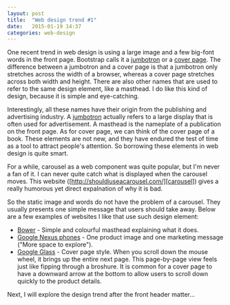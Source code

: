 ```yaml
---
layout: post
title:  "Web design trend #1"
date:   2015-01-19 14:37
categories: web-design
---
```


One recent trend in web design is using a large image and a few big-font words in the front page. 
Bootstrap calls it a [jumbotron][bootstrap-jumbotron] or a [cover page][bootstrap-cover-page]. The difference between a jumbotron and a cover page is that a jumbotron only stretches across the width of a browser, whereas a cover page stretches across both width and height. There are also other names that are used to refer to the same design element, like a masthead. I do like
this kind of design, because it is simple and eye-catching.

Interestingly, all these names have their origin from the publishing and
advertising industry.
A [jumbotron][jumbotron-wiki] actually refers to a large display that is often used for
advertisement. A masthead is the nameplate of a publication on the front page. As for cover page, we can think of the cover page of a book. These elements are not new, and they have endured the test of time as a tool to attract people's attention. So borrowing these elements in web design is quite smart.

For a while, carousel as a web component was quite popular, but I'm never a fan of it.
I can never quite catch what is displayed when the carousel moves. This
website ([http://shouldiuseacarousel.com/][carousel])
gives a really humorous yet direct expalnation of why it is bad. 

So the static image and words do not have the problem of a carousel. They
usually presents one simple message that users should take away. Below are a
few examples of websites I like that use such design element:

* [Bower](http://bower.io/) - Simple and colourful masthead explaining what it
  does.
* [Google Nexus phones](http://www.google.com/nexus/6/) - One product image and
  one marketing message ("More space to explore").
* [Google Glass](https://www.google.com/glass/start/) - Cover page style. When
  you scroll down the mouse wheel, it brings up the entire next page. This
  page-by-page view feels just like fipping through a broshure. It is common
  for a
  cover page to have a downward arrow at the bottom to allow users to scroll
  down quickly to the product details.

Next, I will explore the design trend after the front header matter...

[bootstrap-cover-page]: http://getbootstrap.com/examples/cover/ 
[bootstrap-jumbotron]: http://getbootstrap.com/examples/jumbotron/
[jumbotron-wiki]: http://en.wikipedia.org/wiki/Jumbotron
[carousel]: http://shouldiuseacarousel.com/
